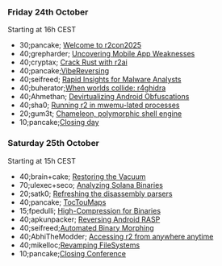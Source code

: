 ### Friday 24th October

Starting at 16h CEST

* 30;pancake; <a href="#welcome">Welcome to r2con2025</a>
* 40;grepharder; <a href="#mobile">Uncovering Mobile App Weaknesses</a>
* 40;cryptax; <a href="#rust">Crack Rust with r2ai</a>
* 40;pancake;<a href="#vibe">VibeReversing</a>
* 40;seifreed; <a href="#inspect">Rapid Insights for Malware Analysts</a>
* 40;buherator;<a href="#r4ghidra">When worlds collide: r4ghidra</a>
* 40;Ahmethan; <a href="#devirt">Devirtualizing Android Obfuscations</a>
* 40;sha0; <a href="#mwemu">Running r2 in mwemu-lated processes</a>
* 20;gum3t; <a href="#chameleon">Chameleon, polymorphic shell engine</a>
* 10;pancake;<a href="#close0">Closing day</a>

### Saturday 25th October

Starting at 15h CEST

* 40;brain+cake; <a href="#vacuum">Restoring the Vacuum</a>
* 70;ulexec+seco; <a href="#solana">Analyzing Solana Binaries</a>
* 20;satk0; <a href="#parse">Refreshing the disassembly parsers</a>
* 40;pancake; <a href="#toctou">TocTouMaps</a>
* 15;fpedulli; <a href="#comp">High-Compression for Binaries</a>
* 40;apkunpacker; <a href="#rasp">Reversing Android RASP</a>
* 40;seifreed;<a href="#morph">Automated Binary Morphing</a>
* 40;AbhiTheModder; <a href="#r2web">Accessing r2 from anywhere anytime</a>
* 40;mikelloc;<a href="#rfs">Revamping FileSystems</a>
* 10;pancake;<a href="#close2">Closing Conference</a>

